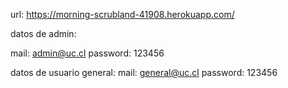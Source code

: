 url: https://morning-scrubland-41908.herokuapp.com/

datos de admin:

mail: admin@uc.cl
password: 123456


datos de usuario general:
mail: general@uc.cl
password: 123456
